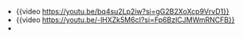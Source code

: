 - {{video https://youtu.be/bq4su2Lp2iw?si=gG2B2XoXcp9VrvD1}}
- {{video https://youtu.be/-lHXZk5M6cI?si=Fp6BzlCJMWmRNCFB}}
-